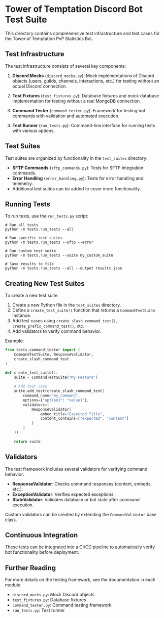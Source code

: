 # Tower of Temptation Discord Bot Test Suite

This directory contains comprehensive test infrastructure and test cases for the Tower of Temptation PvP Statistics Bot.

## Test Infrastructure

The test infrastructure consists of several key components:

1. **Discord Mocks** (`discord_mocks.py`): Mock implementations of Discord objects (users, guilds, channels, interactions, etc.) for testing without an actual Discord connection.

2. **Test Fixtures** (`test_fixtures.py`): Database fixtures and mock database implementation for testing without a real MongoDB connection.

3. **Command Tester** (`command_tester.py`): Framework for testing bot commands with validation and automated execution.

4. **Test Runner** (`run_tests.py`): Command-line interface for running tests with various options.

## Test Suites

Test suites are organized by functionality in the `test_suites` directory:

- **SFTP Commands** (`sftp_commands.py`): Tests for SFTP integration commands.
- **Error Handling** (`error_handling.py`): Tests for error handling and telemetry.
- Additional test suites can be added to cover more functionality.

## Running Tests

To run tests, use the `run_tests.py` script:

```
# Run all tests
python -m tests.run_tests --all

# Run specific test suites
python -m tests.run_tests --sftp --error

# Run custom test suite
python -m tests.run_tests --suite my_custom_suite

# Save results to file
python -m tests.run_tests --all --output results.json
```

## Creating New Test Suites

To create a new test suite:

1. Create a new Python file in the `test_suites` directory.
2. Define a `create_test_suite()` function that returns a `CommandTestSuite` instance.
3. Add test cases using `create_slash_command_test()`, `create_prefix_command_test()`, etc.
4. Add validators to verify command behavior.

Example:

```python
from tests.command_tester import (
    CommandTestSuite, ResponseValidator,
    create_slash_command_test
)

def create_test_suite():
    suite = CommandTestSuite("My Feature")
    
    # Add test case
    suite.add_test(create_slash_command_test(
        command_name="my_command",
        options={"option1": "value1"},
        validators=[
            ResponseValidator(
                embed_title="Expected Title",
                content_contains=["expected", "content"]
            )
        ]
    ))
    
    return suite
```

## Validators

The test framework includes several validators for verifying command behavior:

- **ResponseValidator**: Checks command responses (content, embeds, etc.).
- **ExceptionValidator**: Verifies expected exceptions.
- **StateValidator**: Validates database or bot state after command execution.

Custom validators can be created by extending the `CommandValidator` base class.

## Continuous Integration

These tests can be integrated into a CI/CD pipeline to automatically verify bot functionality before deployment.

## Further Reading

For more details on the testing framework, see the documentation in each module:

- `discord_mocks.py`: Mock Discord objects
- `test_fixtures.py`: Database fixtures
- `command_tester.py`: Command testing framework
- `run_tests.py`: Test runner